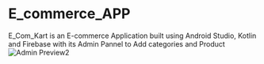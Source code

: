 # E_commerce_APP
 E_Com_Kart is an E-commerce Application built using Android Studio, Kotlin and Firebase with its Admin Pannel to Add categories and Product
![Admin Preview2](https://github.com/1234vishalsharma/E_commerce_APP/assets/91680279/76ec849a-9992-4d9e-8567-ed1b0133282c)
